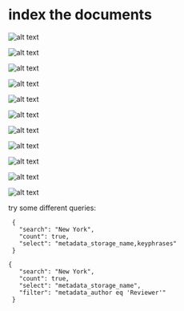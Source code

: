 # index the documents

![alt text](./03-images/image.png)

![alt text](./03-images/image-1.png)

![alt text](./03-images/image-2.png)

![alt text](./03-images/image-3.png)

![alt text](./03-images/image-4.png)

![alt text](./03-images/image-5.png)

![alt text](./03-images/image-6.png)

![alt text](./03-images/image-7.png)

![alt text](./03-images/image-8.png)

![alt text](./03-images/image-9.png)

![alt text](./03-images/image-10.png)

try some different queries:

```
 {
   "search": "New York",
   "count": true,
   "select": "metadata_storage_name,keyphrases"
 }
```

```
{
   "search": "New York",
   "count": true,
   "select": "metadata_storage_name",
   "filter": "metadata_author eq 'Reviewer'"
 }
 ```
